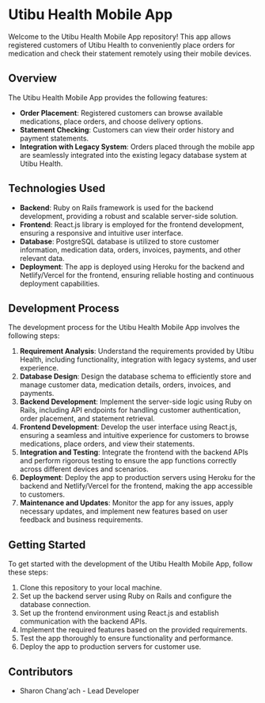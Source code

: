 # Utibu Health Mobile App

Welcome to the Utibu Health Mobile App repository! This app allows registered customers of Utibu Health to conveniently place orders for medication and check their statement remotely using their mobile devices.

## Overview

The Utibu Health Mobile App provides the following features:
- **Order Placement**: Registered customers can browse available medications, place orders, and choose delivery options.
- **Statement Checking**: Customers can view their order history and payment statements.
- **Integration with Legacy System**: Orders placed through the mobile app are seamlessly integrated into the existing legacy database system at Utibu Health.

## Technologies Used

- **Backend**: Ruby on Rails framework is used for the backend development, providing a robust and scalable server-side solution.
- **Frontend**: React.js library is employed for the frontend development, ensuring a responsive and intuitive user interface.
- **Database**: PostgreSQL database is utilized to store customer information, medication data, orders, invoices, payments, and other relevant data.
- **Deployment**: The app is deployed using Heroku for the backend and Netlify/Vercel for the frontend, ensuring reliable hosting and continuous deployment capabilities.

## Development Process

The development process for the Utibu Health Mobile App involves the following steps:

1. **Requirement Analysis**: Understand the requirements provided by Utibu Health, including functionality, integration with legacy systems, and user experience.
2. **Database Design**: Design the database schema to efficiently store and manage customer data, medication details, orders, invoices, and payments.
3. **Backend Development**: Implement the server-side logic using Ruby on Rails, including API endpoints for handling customer authentication, order placement, and statement retrieval.
4. **Frontend Development**: Develop the user interface using React.js, ensuring a seamless and intuitive experience for customers to browse medications, place orders, and view their statements.
5. **Integration and Testing**: Integrate the frontend with the backend APIs and perform rigorous testing to ensure the app functions correctly across different devices and scenarios.
6. **Deployment**: Deploy the app to production servers using Heroku for the backend and Netlify/Vercel for the frontend, making the app accessible to customers.
7. **Maintenance and Updates**: Monitor the app for any issues, apply necessary updates, and implement new features based on user feedback and business requirements.

## Getting Started

To get started with the development of the Utibu Health Mobile App, follow these steps:
1. Clone this repository to your local machine.
2. Set up the backend server using Ruby on Rails and configure the database connection.
3. Set up the frontend environment using React.js and establish communication with the backend APIs.
4. Implement the required features based on the provided requirements.
5. Test the app thoroughly to ensure functionality and performance.
6. Deploy the app to production servers for customer use.

## Contributors

- Sharon Chang'ach - Lead Developer